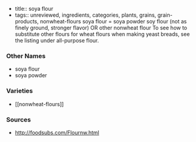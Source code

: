 - title:: soya flour
- tags:: unreviewed, ingredients, categories, plants, grains, grain-products, nonwheat-flours
soya flour = soya powder soy flour (not as finely ground, stronger flavor) OR other nonwheat flour To see how to substitute other flours for wheat flours when making yeast breads, see the listing under all-purpose flour.

### Other Names

* soya flour
* soya powder

### Varieties

* [[nonwheat-flours]]

### Sources
* http://foodsubs.com/Flournw.html
